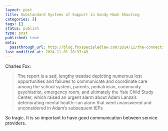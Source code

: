 ```yaml
---
layout: post
title: Substandard Systems of Support in Sandy Hook Shooting
categories: []
tags: []
status: publish
type: post
published: true
meta:
  passthrough_url: http://blog.foxspecialedlaw.com/2014/11/the-connecticut-office-of-the-child-advocate-has-just-released-the-results-of-its-exhaustive-study-of-the-horrific-shooting-a.html
last_modified_at: 2024-11-01 18:37:49
---
```


Charles Fox:


>The report is a sad, lengthy treatise depicting numerous lost opportunities and failures to communicate and coordinate care among the school system, parents, pediatrician, community psychiatrist, emergency room, and ultimately the Yale Child Study Center, which raised an urgent alarm about Adam Lanza’s deteriorating mental health—an alarm that went unanswered and unconsidered in Adam’s subsequent IEPs



So tragic. It is so important to have good communication between service providers.

